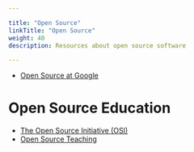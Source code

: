 ```yaml
---

title: "Open Source"  
linkTitle: "Open Source"  
weight: 40  
description: Resources about open source software

---
```


* [Open Source at Google](https://opensource.google/)

# Open Source Education
* [The Open Source Initiative (OSI)](https://opensource.org/osi-open-source-education)
* [Open Source Teaching](http://teachingopensource.org/)
